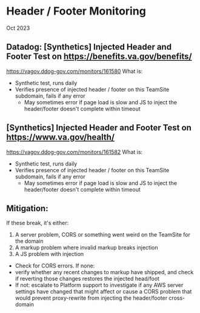# Header / Footer Monitoring
Oct 2023

## Datadog: [Synthetics] Injected Header and Footer Test on https://benefits.va.gov/benefits/
https://vagov.ddog-gov.com/monitors/161580
What is: 
* Synthetic test, runs daily
* Verifies presence of injected header / footer on this TeamSite subdomain, fails if any error
  * May sometimes error if page load is slow and JS to inject the header/footer doesn't complete within timeout


## [Synthetics] Injected Header and Footer Test on https://www.va.gov/health/
https://vagov.ddog-gov.com/monitors/161582
What is: 
* Synthetic test, runs daily
* Verifies presence of injected header / footer on this TeamSite subdomain, fails if any error
  * May sometimes error if page load is slow and JS to inject the header/footer doesn't complete within timeout

## Mitigation: 
If these break, it's either: 
1. A server problem, CORS or something went weird on the TeamSite for the domain
2. A markup problem where invalid markup breaks injection
3. A JS problem with injection

* Check for CORS errors. If none: 
* verify whether any recent changes to markup have shipped, and check if reverting those changes restores the injected head/foot
* If not: escalate to Platform support to investigate if any AWS server settings have changed that might affect or cause a CORS problem that would prevent proxy-rewrite from injecting the header/footer cross-domain
